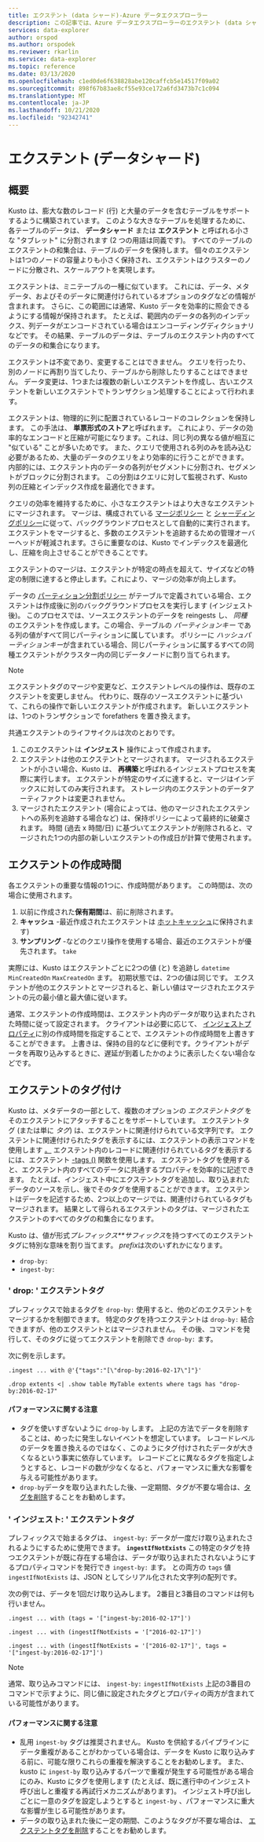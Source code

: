 ```yaml
---
title: エクステント (data シャード)-Azure データエクスプローラー
description: この記事では、Azure データエクスプローラーのエクステント (data シャード) について説明します。
services: data-explorer
author: orspod
ms.author: orspodek
ms.reviewer: rkarlin
ms.service: data-explorer
ms.topic: reference
ms.date: 03/13/2020
ms.openlocfilehash: c1ed0de6f638828abe120caffcb5e14517f09a02
ms.sourcegitcommit: 898f67b83ae8cf55e93ce172a6fd3473b7c1c094
ms.translationtype: MT
ms.contentlocale: ja-JP
ms.lasthandoff: 10/21/2020
ms.locfileid: "92342741"
---
```

# <a name="extents-data-shards"></a>エクステント (データシャード)

## <a name="overview"></a>概要

Kusto は、膨大な数のレコード (行) と大量のデータを含むテーブルをサポートするように構築されています。 このような大きなテーブルを処理するために、各テーブルのデータは、 **データシャード** または **エクステント** と呼ばれる小さな "タブレット" に分割されます (2 つの用語は同義です)。 すべてのテーブルのエクステントの和集合は、テーブルのデータを保持します。 個々のエクステントは1つのノードの容量よりも小さく保持され、エクステントはクラスターのノードに分散され、スケールアウトを実現します。

エクステントは、ミニテーブルの一種に似ています。 これには、データ、メタデータ、およびそのデータに関連付けられているオプションのタグなどの情報が含まれます。 さらに、この範囲には通常、Kusto データを効率的に照会できるようにする情報が保持されます。
たとえば、範囲内のデータの各列のインデックス、列データがエンコードされている場合はエンコーディングディクショナリなどです。 その結果、テーブルのデータは、テーブルのエクステント内のすべてのデータの和集合になります。

エクステントは不変であり、変更することはできません。 クエリを行ったり、別のノードに再割り当てしたり、テーブルから削除したりすることはできません。 データ変更は、1つまたは複数の新しいエクステントを作成し、古いエクステントを新しいエクステントでトランザクション処理することによって行われます。

エクステントは、物理的に列に配置されているレコードのコレクションを保持します。
この手法は、 **単票形式のストア**と呼ばれます。 これにより、データの効率的なエンコードと圧縮が可能になります。これは、同じ列の異なる値が相互に "似ている" ことが多いためです。 また、クエリで使用される列のみを読み込む必要があるため、大量のデータのクエリをより効率的に行うことができます。 内部的には、エクステント内のデータの各列がセグメントに分割され、セグメントがブロックに分割されます。 この分割はクエリに対して監視されず、Kusto 列の圧縮とインデックス作成を最適化できます。

クエリの効率を維持するために、小さなエクステントはより大きなエクステントにマージされます。
マージは、構成されている [マージポリシー](mergepolicy.md) と [シャーディングポリシー](shardingpolicy.md)に従って、バックグラウンドプロセスとして自動的に実行されます。
エクステントをマージすると、多数のエクステントを追跡するための管理オーバーヘッドが軽減されます。さらに重要なのは、Kusto でインデックスを最適化し、圧縮を向上させることができることです。

エクステントのマージは、エクステントが特定の時点を超えて、サイズなどの特定の制限に達すると停止します。これにより、マージの効率が向上します。

データの [パーティション分割ポリシー](partitioningpolicy.md) がテーブルで定義されている場合、エクステントは作成後に別のバックグラウンドプロセスを実行します (インジェスト後)。 このプロセスでは、ソースエクステントのデータを reingests し、 *同種* のエクステントを作成します。この場合、テーブルの *パーティションキー* である列の値がすべて同じパーティションに属しています。 ポリシーに *ハッシュパーティションキー*が含まれている場合、同じパーティションに属するすべての同種エクステントがクラスター内の同じデータノードに割り当てられます。

> [!NOTE]
> エクステントタグのマージや変更など、エクステントレベルの操作は、既存のエクステントを変更しません。
> 代わりに、既存のソースエクステントに基づいて、これらの操作で新しいエクステントが作成されます。 新しいエクステントは、1つのトランザクションで forefathers を置き換えます。

共通エクステントのライフサイクルは次のとおりです。

1. このエクステントは **インジェスト** 操作によって作成されます。
1. エクステントは他のエクステントとマージされます。 マージされるエクステントが小さい場合、Kusto は、 **再構築**と呼ばれるインジェストプロセスを実際に実行します。 エクステントが特定のサイズに達すると、マージはインデックスに対してのみ実行されます。 ストレージ内のエクステントのデータアーティファクトは変更されません。
1. マージされたエクステント (場合によっては、他のマージされたエクステントへの系列を追跡する場合など) は、保持ポリシーによって最終的に破棄されます。 
   時間 (過去 x 時間/日) に基づいてエクステントが削除されると、マージされた1つの内部の新しいエクステントの作成日が計算で使用されます。

## <a name="extent-creation-time"></a>エクステントの作成時間

各エクステントの重要な情報の1つに、作成時間があります。 この時間は、次の場合に使用されます。

1. 以前に作成された**保有期間**は、前に削除されます。
1. **キャッシュ** -最近作成されたエクステントは [ホットキャッシュ](cachepolicy.md)に保持されます)
1. **サンプリング** -などのクエリ操作を使用する場合、最近のエクステントが優先されます。 `take`

実際には、Kusto はエクステントごとに2つの値 (と) を追跡し `datetime` `MinCreatedOn` `MaxCreatedOn` ます。
初期状態では、2つの値は同じです。 エクステントが他のエクステントとマージされると、新しい値はマージされたエクステントの元の最小値と最大値に従います。

通常、エクステントの作成時間は、エクステント内のデータが取り込まれたされた時間に従って設定されます。 クライアントは必要に応じて、 [インジェストプロパティ](../../ingestion-properties.md)に別の作成時間を指定することで、エクステントの作成時間を上書きすることができます。
上書きは、保持の目的などに便利です。クライアントがデータを再取り込みするときに、遅延が到着したかのように表示したくない場合などです。

## <a name="extent-tagging"></a>エクステントのタグ付け

Kusto は、メタデータの一部として、複数のオプションの *エクステントタグ* をそのエクステントにアタッチすることをサポートしています。 エクステントタグ (または単に *タグ*) は、エクステントに関連付けられている文字列です。 エクステントに関連付けられたタグを表示するには、エクステントの表示コマンドを使用します [。](./show-extents.md) エクステント内のレコードに関連付けられているタグを表示するには、エクステント [-tags ()](../query/extenttagsfunction.md) 関数を使用します。
エクステントタグを使用すると、エクステント内のすべてのデータに共通するプロパティを効率的に記述できます。
たとえば、インジェスト中にエクステントタグを追加し、取り込まれたデータのソースを示し、後でそのタグを使用することができます。 エクステントはデータを記述するため、2つ以上のマージでは、関連付けられているタグもマージされます。 結果として得られるエクステントのタグは、マージされたエクステントのすべてのタグの和集合になります。

Kusto は、値が形式*プレフィックス**サフィックス*を持つすべてのエクステントタグに特別な意味を割り当てます。 *prefix*は次のいずれかになります。

* `drop-by:`
* `ingest-by:`

### <a name="drop-by-extent-tags"></a>' drop: ' エクステントタグ

プレフィックスで始まるタグを `drop-by:` 使用すると、他のどのエクステントをマージするかを制御できます。 特定のタグを持つエクステントは `drop-by:` 結合できますが、他のエクステントとはマージされません。 その後、コマンドを発行して、そのタグに従ってエクステントを削除でき `drop-by:` ます。

次に例を示します。

```kusto
.ingest ... with @'{"tags":"[\"drop-by:2016-02-17\"]"}'

.drop extents <| .show table MyTable extents where tags has "drop-by:2016-02-17" 
```

#### <a name="performance-notes"></a>パフォーマンスに関する注意

* タグを使いすぎないように `drop-by` します。 上記の方法でデータを削除することは、めったに発生しないイベントを想定しています。 レコードレベルのデータを置き換えるのではなく、このようにタグ付けされたデータが大きくなるという事実に依存しています。 レコードごとに異なるタグを指定しようとすると、レコードの数が少なくなると、パフォーマンスに重大な影響を与える可能性があります。
* `drop-by`データを取り込まれたした後、一定期間、タグが不要な場合は、[タグを削除](#drop-by-extent-tags)することをお勧めします。

### <a name="ingest-by-extent-tags"></a>' インジェスト: ' エクステントタグ

プレフィックスで始まるタグは、 `ingest-by:` データが一度だけ取り込まれたされるようにするために使用できます。 **`ingestIfNotExists`** この特定のタグを持つエクステントが既に存在する場合は、データが取り込まれたされないようにするプロパティコマンドを発行でき `ingest-by:` ます。
との両方の `tags` 値 `ingestIfNotExists` は、JSON としてシリアル化された文字列の配列です。

次の例では、データを1回だけ取り込みします。 2番目と3番目のコマンドは何も行いません。

```kusto
.ingest ... with (tags = '["ingest-by:2016-02-17"]')

.ingest ... with (ingestIfNotExists = '["2016-02-17"]')

.ingest ... with (ingestIfNotExists = '["2016-02-17"]', tags = '["ingest-by:2016-02-17"]')
```

> [!NOTE]
> 通常、取り込みコマンドには、 `ingest-by:` `ingestIfNotExists` 上記の3番目のコマンドで示すように、同じ値に設定されたタグとプロパティの両方が含まれている可能性があります。

#### <a name="performance-notes"></a>パフォーマンスに関する注意

* 乱用 `ingest-by` タグは推奨されません。
Kusto を供給するパイプラインにデータ重複があることがわかっている場合は、データを Kusto に取り込みする前に、可能な限りこれらの重複を解決することをお勧めします。 また、kusto に `ingest-by` 取り込みするパーツで重複が発生する可能性がある場合にのみ、Kusto にタグを使用します (たとえば、既に進行中のインジェスト呼び出しと重複する再試行メカニズムがあります)。 インジェスト呼び出しごとに一意のタグを設定しようとすると `ingest-by` 、パフォーマンスに重大な影響が生じる可能性があります。
* データの取り込まれた後に一定の期間、このようなタグが不要な場合は、 [エクステントタグを削除](drop-extent-tags.md)することをお勧めします。
